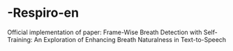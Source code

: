 # -Respiro-en
Official implementation of paper: Frame-Wise Breath Detection with Self-Training: An Exploration of Enhancing Breath Naturalness in Text-to-Speech
